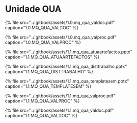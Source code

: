# Unidade QUA



{% file src="../.gitbook/assets/1.0.mq\_qua\_valdoc.pdf" caption="1.0.MQ\_QUA\_VALDOC" %}

{% file src="../.gitbook/assets/1.0.mq\_qua\_valproc.pdf" caption="1.0.MQ\_QUA\_VALPROC" %}

{% file src="../.gitbook/assets/1.1.mq\_qua\_atuaartefactos.pptx" caption="1.1.MQ\_QUA\_ATUAARTEFACTOS" %}

{% file src="../.gitbook/assets/1.1.mq\_qua\_disttrabalho.pptx" caption="1.1.MQ\_QUA\_DISTTRABALHO" %}

{% file src="../.gitbook/assets/1.1.mq\_qua\_templatesem.pptx" caption="1.1.MQ\_QUA\_TEMPLATESEM" %}

{% file src="../.gitbook/assets/1.1.mq\_qua\_valproc.pdf" caption="1.1.MQ\_QUA\_VALPROC" %}

{% file src="../.gitbook/assets/1.1.mq\_qua\_valdoc.pdf" caption="1.1.MQ\_QUA\_VALDOC" %}



